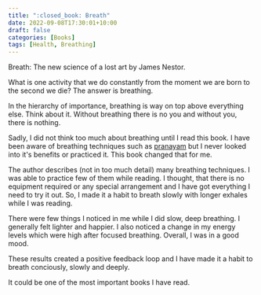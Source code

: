 ```yaml
---
title: ":closed_book: Breath"
date: 2022-09-08T17:30:01+10:00
draft: false
categories: [Books]
tags: [Health, Breathing]
---
```


Breath: The new science of a lost art by James Nestor.

What is one activity that we do constantly from the moment we are born to the second we die? The answer is breathing.

In the hierarchy of importance, breathing is way on top above everything else. Think about it. Without breathing there is no you and without you, there is nothing.

Sadly, I did not think too much about breathing until I read this book. I have been aware of breathing techniques such as [pranayam](https://en.wikipedia.org/wiki/Pranayama) but I never looked into it's benefits or practiced it. This book changed that for me.

The author describes (not in too much detail) many breathing techniques. I was able to practice few of them while reading. I thought, that there is no equipment required or any special arrangement and I have got everything I need to try it out. So, I made it a habit to breath slowly with longer exhales while I was reading.

There were few things I noticed in me while I did slow, deep breathing. I generally felt lighter and happier. I also noticed a change in my energy levels which were high after focused breathing. Overall, I was in a good mood.

These results created a positive feedback loop and I have made it a habit to breath conciously, slowly and deeply.

It could be one of the most important books I have read.
